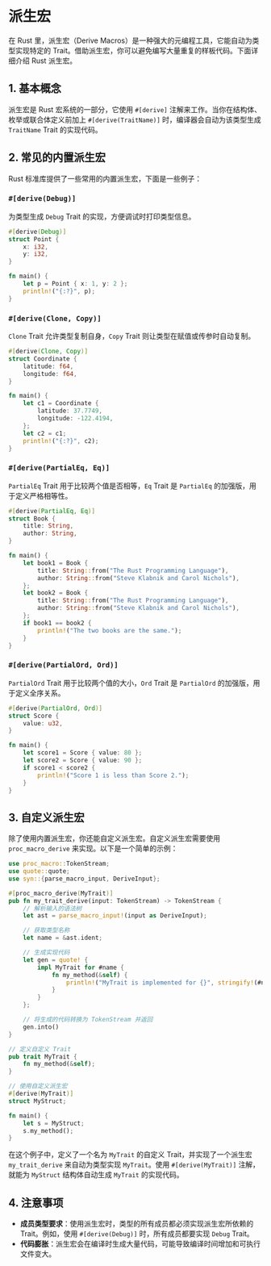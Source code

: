 # 派生宏

在 Rust 里，派生宏（Derive Macros）是一种强大的元编程工具，它能自动为类型实现特定的 Trait。借助派生宏，你可以避免编写大量重复的样板代码。下面详细介绍 Rust 派生宏。

## 1. 基本概念

派生宏是 Rust 宏系统的一部分，它使用 `#[derive]` 注解来工作。当你在结构体、枚举或联合体定义前加上 `#[derive(TraitName)]` 时，编译器会自动为该类型生成 `TraitName` Trait 的实现代码。

## 2. 常见的内置派生宏

Rust 标准库提供了一些常用的内置派生宏，下面是一些例子：

### `#[derive(Debug)]`

为类型生成 `Debug` Trait 的实现，方便调试时打印类型信息。

```rust
#[derive(Debug)]
struct Point {
    x: i32,
    y: i32,
}

fn main() {
    let p = Point { x: 1, y: 2 };
    println!("{:?}", p);
}
```

### `#[derive(Clone, Copy)]`

`Clone` Trait 允许类型复制自身，`Copy` Trait 则让类型在赋值或传参时自动复制。

```rust
#[derive(Clone, Copy)]
struct Coordinate {
    latitude: f64,
    longitude: f64,
}

fn main() {
    let c1 = Coordinate {
        latitude: 37.7749,
        longitude: -122.4194,
    };
    let c2 = c1;
    println!("{:?}", c2);
}
```

### `#[derive(PartialEq, Eq)]`

`PartialEq` Trait 用于比较两个值是否相等，`Eq` Trait 是 `PartialEq` 的加强版，用于定义严格相等性。

```rust
#[derive(PartialEq, Eq)]
struct Book {
    title: String,
    author: String,
}

fn main() {
    let book1 = Book {
        title: String::from("The Rust Programming Language"),
        author: String::from("Steve Klabnik and Carol Nichols"),
    };
    let book2 = Book {
        title: String::from("The Rust Programming Language"),
        author: String::from("Steve Klabnik and Carol Nichols"),
    };
    if book1 == book2 {
        println!("The two books are the same.");
    }
}
```

### `#[derive(PartialOrd, Ord)]`

`PartialOrd` Trait 用于比较两个值的大小，`Ord` Trait 是 `PartialOrd` 的加强版，用于定义全序关系。

```rust
#[derive(PartialOrd, Ord)]
struct Score {
    value: u32,
}

fn main() {
    let score1 = Score { value: 80 };
    let score2 = Score { value: 90 };
    if score1 < score2 {
        println!("Score 1 is less than Score 2.");
    }
}
```

## 3. 自定义派生宏

除了使用内置派生宏，你还能自定义派生宏。自定义派生宏需要使用 `proc_macro_derive` 来实现。以下是一个简单的示例：

```rust
use proc_macro::TokenStream;
use quote::quote;
use syn::{parse_macro_input, DeriveInput};

#[proc_macro_derive(MyTrait)]
pub fn my_trait_derive(input: TokenStream) -> TokenStream {
    // 解析输入的语法树
    let ast = parse_macro_input!(input as DeriveInput);

    // 获取类型名称
    let name = &ast.ident;

    // 生成实现代码
    let gen = quote! {
        impl MyTrait for #name {
            fn my_method(&self) {
                println!("MyTrait is implemented for {}", stringify!(#name));
            }
        }
    };

    // 将生成的代码转换为 TokenStream 并返回
    gen.into()
}

// 定义自定义 Trait
pub trait MyTrait {
    fn my_method(&self);
}

// 使用自定义派生宏
#[derive(MyTrait)]
struct MyStruct;

fn main() {
    let s = MyStruct;
    s.my_method();
}
```

在这个例子中，定义了一个名为 `MyTrait` 的自定义 Trait，并实现了一个派生宏 `my_trait_derive` 来自动为类型实现 `MyTrait`。使用 `#[derive(MyTrait)]` 注解，就能为 `MyStruct` 结构体自动生成 `MyTrait` 的实现代码。

## 4. 注意事项

- **成员类型要求**：使用派生宏时，类型的所有成员都必须实现派生宏所依赖的 Trait。例如，使用 `#[derive(Debug)]` 时，所有成员都要实现 `Debug` Trait。
- **代码膨胀**：派生宏会在编译时生成大量代码，可能导致编译时间增加和可执行文件变大。
